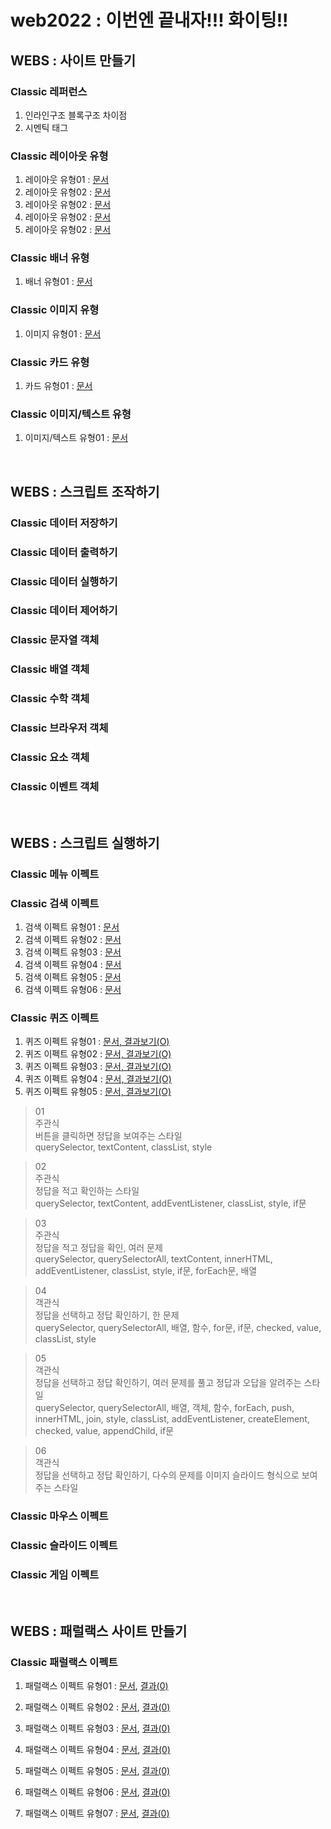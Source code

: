 # web2022 : 이번엔 끝내자!!! 화이팅!!

## WEBS : 사이트 만들기

### Classic 레퍼런스
01. 인라인구조 블록구조 차이점
02. 시멘틱 태그

### Classic 레이아웃 유형
01. 레이아웃 유형01 : <a href="https://webstoryboy.github.io/web2022/webstoryboy_book/01_webstandard/01_layout/layout_doc01.html">문서</a>
02. 레이아웃 유형02 : <a href="https://webstoryboy.github.io/web2022/webstoryboy_book/01_webstandard/01_layout/layout_doc02.html">문서</a>
03. 레이아웃 유형02 : <a href="https://webstoryboy.github.io/web2022/webstoryboy_book/01_webstandard/01_layout/layout_doc03.html">문서</a>
04. 레이아웃 유형02 : <a href="https://webstoryboy.github.io/web2022/webstoryboy_book/01_webstandard/01_layout/layout_doc04.html">문서</a>
05. 레이아웃 유형02 : <a href="https://webstoryboy.github.io/web2022/webstoryboy_book/01_webstandard/01_layout/layout_doc05.html">문서</a>

### Classic 배너 유형
01. 배너 유형01 : <a href="https://webstoryboy.github.io/web2022/webstoryboy_book/01_webstandard/02_banner/banner_doc01.html">문서</a>  

### Classic 이미지 유형
01. 이미지 유형01 : <a href="https://webstoryboy.github.io/web2022/webstoryboy_book/01_webstandard/03_image/image_doc01.html">문서</a>

### Classic 카드 유형
01. 카드 유형01 : <a href="https://webstoryboy.github.io/web2022/webstoryboy_book/01_webstandard/04_card/card_doc01.html">문서</a>  

### Classic 이미지/텍스트 유형
01. 이미지/텍스트 유형01 : <a href="https://webstoryboy.github.io/web2022/webstoryboy_book/01_webstandard/05_imgText/imgText_doc01.html">문서</a>  

<br>

## WEBS : 스크립트 조작하기

### Classic 데이터 저장하기
### Classic 데이터 출력하기
### Classic 데이터 실행하기
### Classic 데이터 제어하기
### Classic 문자열 객체
### Classic 배열 객체
### Classic 수학 객체
### Classic 브라우저 객체
### Classic 요소 객체
### Classic 이벤트 객체

<br>

## WEBS : 스크립트 실행하기

### Classic 메뉴 이펙트
### Classic 검색 이펙트
01. 검색 이펙트 유형01 : <a href="https://webstoryboy.github.io/web2022/webstoryboy_book/06_script/02_searchEffect/searchEffect_doc01.html">문서</a>  
02. 검색 이펙트 유형02 : <a href="https://webstoryboy.github.io/web2022/webstoryboy_book/06_script/02_searchEffect/searchEffect_doc02.html">문서</a>  
02. 검색 이펙트 유형03 : <a href="https://webstoryboy.github.io/web2022/webstoryboy_book/06_script/02_searchEffect/searchEffect_doc03.html">문서</a>  
03. 검색 이펙트 유형04 : <a href="https://webstoryboy.github.io/web2022/webstoryboy_book/06_script/02_searchEffect/searchEffect_doc04.html">문서</a>  
04. 검색 이펙트 유형05 : <a href="https://webstoryboy.github.io/web2022/webstoryboy_book/06_script/02_searchEffect/searchEffect_doc05.html">문서</a> 
05. 검색 이펙트 유형06 : <a href="https://webstoryboy.github.io/web2022/webstoryboy_book/06_script/02_searchEffect/searchEffect_doc06.html">문서</a> 

### Classic 퀴즈 이펙트
01. 퀴즈 이펙트 유형01 : 
    <a href="#">문서, </a>
    <a href="https://webstoryboy.github.io/web2022/webstoryboy_book/06_script/05_quizEffect/quizEffect_result01.html">결과보기(O)</a>
02. 퀴즈 이펙트 유형02 : 
    <a href="#">문서, </a>
    <a href="https://webstoryboy.github.io/web2022/webstoryboy_book/06_script/05_quizEffect/quizEffect_result02.html">결과보기(O)</a>
03. 퀴즈 이펙트 유형03 : 
    <a href="#">문서, </a>
    <a href="https://webstoryboy.github.io/web2022/webstoryboy_book/06_script/05_quizEffect/quizEffect_result03.html">결과보기(O)</a>
04. 퀴즈 이펙트 유형04 : 
    <a href="#">문서, </a>
    <a href="https://webstoryboy.github.io/web2022/webstoryboy_book/06_script/05_quizEffect/quizEffect_result04.html">결과보기(O)</a>
05. 퀴즈 이펙트 유형05 : 
    <a href="#">문서, </a>
    <a href="https://webstoryboy.github.io/web2022/webstoryboy_book/06_script/05_quizEffect/quizEffect_result05.html">결과보기(O)</a>

> 01   
    주관식      
    버튼을 클릭하면 정답을 보여주는 스타일   
    querySelector, textContent, classList, style   

> 02   
    주관식   
    정답을 적고 확인하는 스타일   
    querySelector, textContent, addEventListener, classList, style, if문   

> 03   
    주관식  
    정답을 적고 정답을 확인, 여러 문제   
    querySelector, querySelectorAll, textContent, innerHTML, addEventListener, classList, style, if문, forEach문, 배열

> 04   
    객관식   
    정답을 선택하고 정답 확인하기, 한 문제   
    querySelector, querySelectorAll, 배열, 함수, for문, if문, checked, value, classList, style

> 05   
    객관식   
    정답을 선택하고 정답 확인하기, 여러 문제를 풀고 정답과 오답을 알려주는 스타일   
    querySelector, querySelectorAll, 배열, 객체, 함수, forEach, push, innerHTML, join, style, classList, addEventListener, createElement, checked, value, appendChild, if문 

> 06   
    객관식   
    정답을 선택하고 정답 확인하기, 다수의 문제를 이미지 슬라이드 형식으로 보여주는 스타일








### Classic 마우스 이펙트
### Classic 슬라이드 이펙트
### Classic 게임 이펙트





<br>

## WEBS : 패럴랙스 사이트 만들기

### Classic 패럴랙스 이펙트
01. 패럴랙스 이펙트 유형01 : 
<a href="#">문서</a>, 
<a href="https://webstoryboy.github.io/web2022/webstoryboy_book/07_parallax/parallax_result01.html">결과(0)</a>

02. 패럴랙스 이펙트 유형02 : 
<a href="#">문서</a>, 
<a href="https://webstoryboy.github.io/web2022/webstoryboy_book/07_parallax/parallaxEffect_doc02.html">결과(0)</a>

03. 패럴랙스 이펙트 유형03 : 
<a href="#">문서</a>, 
<a href="https://webstoryboy.github.io/web2022/webstoryboy_book/07_parallax/parallaxEffect_doc03.html">결과(0)</a>

04. 패럴랙스 이펙트 유형04 : 
<a href="#">문서</a>, 
<a href="https://webstoryboy.github.io/web2022/webstoryboy_book/07_parallax/parallaxEffect_doc04.html">결과(0)</a>

05. 패럴랙스 이펙트 유형05 : 
<a href="#">문서</a>, 
<a href="https://webstoryboy.github.io/web2022/webstoryboy_book/07_parallax/parallaxEffect_doc05.html">결과(0)</a>

06. 패럴랙스 이펙트 유형06 : 
<a href="#">문서</a>, 
<a href="https://webstoryboy.github.io/web2022/webstoryboy_book/07_parallax/parallaxEffect_doc06.html">결과(0)</a>

06. 패럴랙스 이펙트 유형07 : 
<a href="#">문서</a>, 
<a href="https://webstoryboy.github.io/web2022/webstoryboy_book/07_parallax/parallaxEffect_doc07.html">결과(0)</a>


